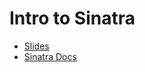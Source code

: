 # Intro to Sinatra

- [Slides](https://docs.google.com/presentation/d/1aSHOOhVJQ5_o7gszt1TmL26wjufSTZr3Wv2EHkS6sOM/edit?usp=sharing)
- [Sinatra Docs](http://sinatrarb.com/)
